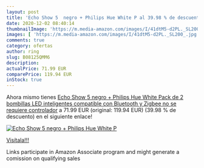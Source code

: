 ```yaml
---
layout: post
title: 'Echo Show 5  negro + Philips Hue White P al 39.98 % de descuento'
date: 2020-12-02 08:40:14
thumbnailImage: 'https://m.media-amazon.com/images/I/41dtM5-d2PL._SL200_.jpg'
images: [ 'https://m.media-amazon.com/images/I/41dtM5-d2PL._SL200_.jpg' ]
comments: true
category: ofertas
author: ring
slug: B08125QMM6
description:
actualPrice: 71.99 EUR
comparePrice: 119.94 EUR
inStock: true
---
```


Ahora mismo tienes [Echo Show 5  negro + Philips Hue White Pack de 2 bombillas LED inteligentes  compatible con Bluetooth y Zigbee  no se requiere controlador](https://www.amazon.es/dp/B08125QMM6/?tag=tolees-21) a 71.99 EUR (original: 119.94 EUR) (39.98 %  de descuento) en el siguiente enlace!

[![Echo Show 5  negro + Philips Hue White P](https://m.media-amazon.com/images/I/41dtM5-d2PL._SL200_.jpg)](https://www.amazon.es/dp/B08125QMM6/?tag=tolees-21)

[Visítala!!!](https://www.amazon.es/dp/B08125QMM6/?tag=tolees-21)

Links participate in Amazon Associate program and might generate a comission on qualifying sales
